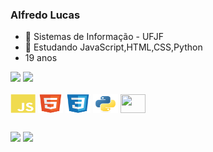 ### Alfredo Lucas
- 📜 Sistemas de Informação - UFJF
- 🌱 Estudando JavaScript,HTML,CSS,Python
- 19 anos


<div>
    <a href="https://github.com/AlfredoLSN"></a>
    <img height="180em" src="https://github-readme-stats.vercel.app/api?username=AlfredoLSN&show_icons=true&theme=merko" >
    <img height="180em" src="https://github-readme-stats.vercel.app/api/top-langs/?username=AlfredoLSN&layout=compact&&theme=merko">
</div>
<div style="display: inline_block"><br>
  <img align="center" alt="Js" height="30" width="40" src="https://raw.githubusercontent.com/devicons/devicon/master/icons/javascript/javascript-plain.svg">
  <img align="center" alt="HTML" height="30" width="40" src="https://raw.githubusercontent.com/devicons/devicon/master/icons/html5/html5-original.svg">
  <img align="center" alt="CSS" height="30" width="40" src="https://raw.githubusercontent.com/devicons/devicon/master/icons/css3/css3-original.svg">
  <img align="center" alt="Python" height="30" width="40" src="https://raw.githubusercontent.com/devicons/devicon/master/icons/python/python-original.svg">
  <img align="center" alt"Node"  height="30" width="40" src="https://cdn.jsdelivr.net/gh/devicons/devicon/icons/nodejs/nodejs-original.svg" /> 
</div>
</div>
  
  ##
 
<div> 
  <a href = "mailto:alfredolsn@hotmail.com"><img src="https://img.shields.io/badge/-Gmail-%23333?style=for-the-badge&logo=gmail&logoColor=white" target="_blank"></a>
  <a href="https://www.linkedin.com/in/alfredo-lucas-da-silva-neto-254a58271?lipi=urn%3Ali%3Apage%3Ad_flagship3_profile_view_base_contact_details%3BKigh%2BddGTPm8Z%2FV3tCSp7w%3D%3D" target="_blank"><img src="https://img.shields.io/badge/-LinkedIn-%230077B5?style=for-the-badge&logo=linkedin&logoColor=white" target="_blank"></a> 
  
</div>
